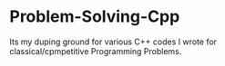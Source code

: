 # Problem-Solving-Cpp
Its my duping ground for various C++ codes I wrote for classical/cpmpetitive Programming Problems.
